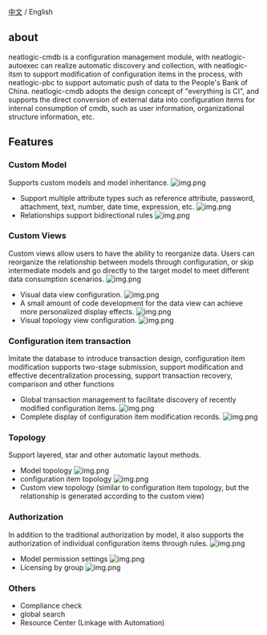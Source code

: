 [中文](README.md) / English

## about

neatlogic-cmdb is a configuration management module, with neatlogic-autoexec can realize automatic discovery and
collection, with neatlogic-itsm to support modification of configuration items in the process, with neatlogic-pbc to
support automatic push of data to the People's Bank of China.
neatlogic-cmdb adopts the design concept of "everything is CI", and supports the direct conversion of external data into
configuration items for internal consumption of cmdb, such as user information, organizational structure information,
etc.

## Features

### Custom Model

Supports custom models and model inheritance.
![img.png](README_IMAGES/img.png)

- Support multiple attribute types such as reference attribute, password, attachment, text, number, date time,
  expression, etc.
  ![img.png](README_IMAGES/img3.png)
- Relationships support bidirectional rules
  ![img.png](README_IMAGES/img2.png)

### Custom Views

Custom views allow users to have the ability to reorganize data. Users can reorganize the relationship between models
through configuration, or skip intermediate models and go directly to the target model to meet different data
consumption scenarios.
![img.png](README_IMAGES/img4.png)

- Visual data view configuration.
  ![img.png](README_IMAGES/img5.png)
- A small amount of code development for the data view can achieve more personalized display effects.
  ![img.png](README_IMAGES/img7.png)
- Visual topology view configuration.
  ![img.png](README_IMAGES/img6.png)

### Configuration item transaction

Imitate the database to introduce transaction design, configuration item modification supports two-stage submission,
support modification and effective decentralization processing, support transaction recovery, comparison and other
functions

- Global transaction management to facilitate discovery of recently modified configuration items.
  ![img.png](README_IMAGES/img8.png)
- Complete display of configuration item modification records.
  ![img.png](README_IMAGES/img9.png)

### Topology

Support layered, star and other automatic layout methods.

- Model topology
  ![img.png](README_IMAGES/img10.png)
- configuration item topology
  ![img.png](README_IMAGES/img11.png)
- Custom view topology (similar to configuration item topology, but the relationship is generated according to the
  custom view)

### Authorization

In addition to the traditional authorization by model, it also supports the authorization of individual configuration
items through rules.
![img.png](README_IMAGES/img12.png)

- Model permission settings
  ![img.png](README_IMAGES/img13.png)
- Licensing by group
  ![img.png](README_IMAGES/img14.png)

### Others

- Compliance check
- global search
- Resource Center (Linkage with Automation)